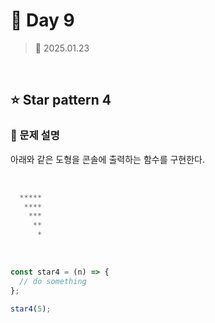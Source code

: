 # 🌻 Day 9

> 📅 2025.01.23

<br>

## ⭐ Star pattern 4

### 📍 문제 설명

아래와 같은 도형을 콘솔에 출력하는 함수를 구현한다.

<br>

```javascript
  *****
   ****
    ***
     **
      *
```

<br>

```javascript
const star4 = (n) => {
  // do something
};

star4(5);
```
